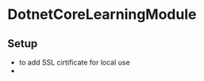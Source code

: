 # DotnetCoreLearningModule

<h2>Setup</h2>
<ul>
<li>to add SSL cirtificate for local use</li>
<li></li>
</ul>

